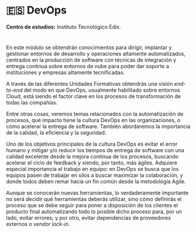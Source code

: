 # 🇪🇸 DevOps

**Centro de estudios:** Instituto Tecnológico Edix.

#
En este módulo se obtendrán conocimientos para dirigir, implantar y gestionar entornos de desarrollo y operaciones altamente automatizados, centrados en la producción de software con técnicas de integración y entrega continua sobre entornos de nube para poder dar soporte a instituciones y empresas altamente tecnificadas.

A través de las diferentes Unidades Formativas obtendrás una visión *end-to-end* del modo en que DevOps, usualmente habilitado sobre entornos Cloud, está siendo el factor clave en los procesos de transformación de todas las compañías.

Entre otras cosas, veremos temas relacionados con la automatización de
procesos, qué impacto tiene la cultura DevOps en las organizaciones, o cómo acelerar la entrega de software. También abordaremos la importancia de la calidad, la eficiencia y la seguridad.

Uno de los objetivos principales de la cultura DevOps es evitar el error humano y mitigar y/o reducir los tiempos de entrega de software con una calidad excelente desde la mejora continua de los procesos, buscando acelerar el ciclo de feedback y siendo, por tanto, más ágiles. Adquiere especial importancia el trabajo en equipo: en DevOps se busca que los equipos pasen de trabajar en silos a buscar
maximizar la colaboración, y donde todos deben remar hacia un fin común desde la metodología Agile.

Aunque se conocerán nuevas herramientas, lo verdaderamente importante no será decidir qué herramientas deberás utilizar, sino cómo definirás el proceso que se debe seguir para poner a disposición de los clientes el producto final automatizando todo lo posible dicho proceso para, por un lado, evitar errores; y por otro, evitar dependencias de proveedores externos o *vendor lock-in*.